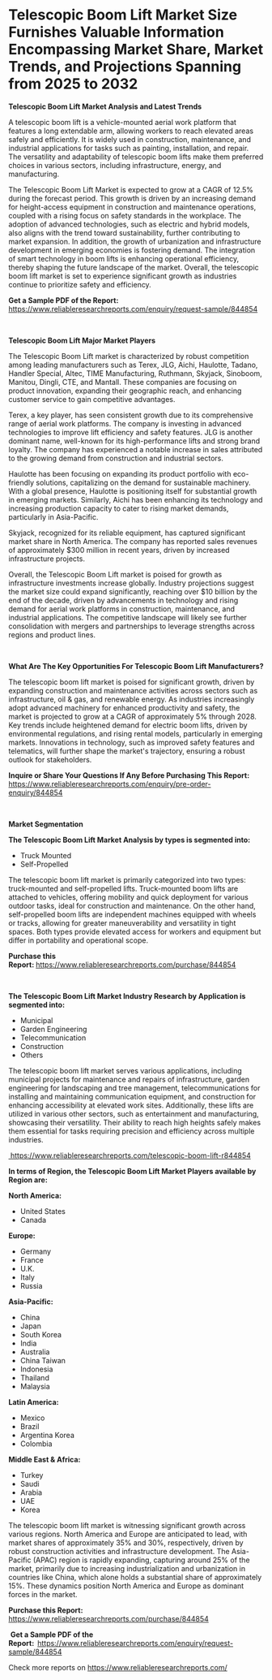 <p><h1>Telescopic Boom Lift Market Size Furnishes Valuable Information Encompassing Market Share, Market Trends, and Projections Spanning from 2025 to 2032</h1></p><p><strong>Telescopic Boom Lift Market Analysis and Latest Trends</strong></p>
<p><p>A telescopic boom lift is a vehicle-mounted aerial work platform that features a long extendable arm, allowing workers to reach elevated areas safely and efficiently. It is widely used in construction, maintenance, and industrial applications for tasks such as painting, installation, and repair. The versatility and adaptability of telescopic boom lifts make them preferred choices in various sectors, including infrastructure, energy, and manufacturing.</p><p>The Telescopic Boom Lift Market is expected to grow at a CAGR of 12.5% during the forecast period. This growth is driven by an increasing demand for height-access equipment in construction and maintenance operations, coupled with a rising focus on safety standards in the workplace. The adoption of advanced technologies, such as electric and hybrid models, also aligns with the trend toward sustainability, further contributing to market expansion. In addition, the growth of urbanization and infrastructure development in emerging economies is fostering demand. The integration of smart technology in boom lifts is enhancing operational efficiency, thereby shaping the future landscape of the market. Overall, the telescopic boom lift market is set to experience significant growth as industries continue to prioritize safety and efficiency.</p></p>
<p><strong>Get a Sample PDF of the Report:&nbsp;</strong> <a href="https://www.reliableresearchreports.com/enquiry/request-sample/844854?utm_campaign=2452&utm_medium=2&utm_source=Github&utm_content=ia&utm_term=17022025&utm_id=telescopic-boom-lift">https://www.reliableresearchreports.com/enquiry/request-sample/844854</a></p>
<p>&nbsp;</p>
<p><strong>Telescopic Boom Lift Major Market Players</strong></p>
<p><p>The Telescopic Boom Lift market is characterized by robust competition among leading manufacturers such as Terex, JLG, Aichi, Haulotte, Tadano, Handler Special, Altec, TIME Manufacturing, Ruthmann, Skyjack, Sinoboom, Manitou, Dingli, CTE, and Mantall. These companies are focusing on product innovation, expanding their geographic reach, and enhancing customer service to gain competitive advantages.</p><p>Terex, a key player, has seen consistent growth due to its comprehensive range of aerial work platforms. The company is investing in advanced technologies to improve lift efficiency and safety features. JLG is another dominant name, well-known for its high-performance lifts and strong brand loyalty. The company has experienced a notable increase in sales attributed to the growing demand from construction and industrial sectors.</p><p>Haulotte has been focusing on expanding its product portfolio with eco-friendly solutions, capitalizing on the demand for sustainable machinery. With a global presence, Haulotte is positioning itself for substantial growth in emerging markets. Similarly, Aichi has been enhancing its technology and increasing production capacity to cater to rising market demands, particularly in Asia-Pacific.</p><p>Skyjack, recognized for its reliable equipment, has captured significant market share in North America. The company has reported sales revenues of approximately $300 million in recent years, driven by increased infrastructure projects.</p><p>Overall, the Telescopic Boom Lift market is poised for growth as infrastructure investments increase globally. Industry projections suggest the market size could expand significantly, reaching over $10 billion by the end of the decade, driven by advancements in technology and rising demand for aerial work platforms in construction, maintenance, and industrial applications. The competitive landscape will likely see further consolidation with mergers and partnerships to leverage strengths across regions and product lines.</p></p>
<p>&nbsp;</p>
<p><strong>What Are The Key Opportunities For Telescopic Boom Lift Manufacturers?</strong></p>
<p><p>The telescopic boom lift market is poised for significant growth, driven by expanding construction and maintenance activities across sectors such as infrastructure, oil & gas, and renewable energy. As industries increasingly adopt advanced machinery for enhanced productivity and safety, the market is projected to grow at a CAGR of approximately 5% through 2028. Key trends include heightened demand for electric boom lifts, driven by environmental regulations, and rising rental models, particularly in emerging markets. Innovations in technology, such as improved safety features and telematics, will further shape the market's trajectory, ensuring a robust outlook for stakeholders.</p></p>
<p><strong>Inquire or Share Your Questions If Any Before Purchasing This Report:</strong> <a href="https://www.reliableresearchreports.com/enquiry/pre-order-enquiry/844854?utm_campaign=2452&utm_medium=2&utm_source=Github&utm_content=ia&utm_term=17022025&utm_id=telescopic-boom-lift">https://www.reliableresearchreports.com/enquiry/pre-order-enquiry/844854</a></p>
<p>&nbsp;</p>
<p><strong>Market Segmentation</strong></p>
<p><strong>The Telescopic Boom Lift Market Analysis by types is segmented into:</strong></p>
<p><ul><li>Truck Mounted</li><li>Self-Propelled</li></ul></p>
<p><p>The telescopic boom lift market is primarily categorized into two types: truck-mounted and self-propelled lifts. Truck-mounted boom lifts are attached to vehicles, offering mobility and quick deployment for various outdoor tasks, ideal for construction and maintenance. On the other hand, self-propelled boom lifts are independent machines equipped with wheels or tracks, allowing for greater maneuverability and versatility in tight spaces. Both types provide elevated access for workers and equipment but differ in portability and operational scope.</p></p>
<p><strong>Purchase this Report:&nbsp;</strong><a href="https://www.reliableresearchreports.com/purchase/844854?utm_campaign=2452&utm_medium=2&utm_source=Github&utm_content=ia&utm_term=17022025&utm_id=telescopic-boom-lift">https://www.reliableresearchreports.com/purchase/844854</a></p>
<p>&nbsp;</p>
<p><strong>The Telescopic Boom Lift Market Industry Research by Application is segmented into:</strong></p>
<p><ul><li>Municipal</li><li>Garden Engineering</li><li>Telecommunication</li><li>Construction</li><li>Others</li></ul></p>
<p><p>The telescopic boom lift market serves various applications, including municipal projects for maintenance and repairs of infrastructure, garden engineering for landscaping and tree management, telecommunications for installing and maintaining communication equipment, and construction for enhancing accessibility at elevated work sites. Additionally, these lifts are utilized in various other sectors, such as entertainment and manufacturing, showcasing their versatility. Their ability to reach high heights safely makes them essential for tasks requiring precision and efficiency across multiple industries.</p></p>
<p><a href="https://www.reliableresearchreports.com/telescopic-boom-lift-r844854?utm_campaign=2452&utm_medium=2&utm_source=Github&utm_content=ia&utm_term=17022025&utm_id=telescopic-boom-lift">&nbsp;https://www.reliableresearchreports.com/telescopic-boom-lift-r844854</a></p>
<p><strong>In terms of Region, the Telescopic Boom Lift Market Players available by Region are:</strong></p>
<p>
    <p> <strong> North America: </strong>
        <ul>
            <li>United States</li>
            <li>Canada</li>
        </ul>
        </p> 
    <p> <strong> Europe: </strong>
        <ul>
            <li>Germany</li>
            <li>France</li>
            <li>U.K.</li>
            <li>Italy</li>
            <li>Russia</li>
        </ul>
        </p> 
    <p> <strong> Asia-Pacific: </strong>
        <ul>
            <li>China</li>
            <li>Japan</li>
            <li>South Korea</li>
            <li>India</li>
            <li>Australia</li>
            <li>China Taiwan</li>
            <li>Indonesia</li>
            <li>Thailand</li>
            <li>Malaysia</li>
        </ul>
        </p> 
    <p> <strong> Latin America: </strong>
        <ul>
            <li>Mexico</li>
            <li>Brazil</li>
            <li>Argentina Korea</li>
            <li>Colombia</li>
        </ul>
        </p> 
    <p> <strong> Middle East & Africa: </strong>
        <ul>
            <li>Turkey</li>
            <li>Saudi</li>
            <li>Arabia</li>
            <li>UAE</li>
            <li>Korea</li>
        </ul>
    </p>
    </p>
<p><p>The telescopic boom lift market is witnessing significant growth across various regions. North America and Europe are anticipated to lead, with market shares of approximately 35% and 30%, respectively, driven by robust construction activities and infrastructure development. The Asia-Pacific (APAC) region is rapidly expanding, capturing around 25% of the market, primarily due to increasing industrialization and urbanization in countries like China, which alone holds a substantial share of approximately 15%. These dynamics position North America and Europe as dominant forces in the market.</p></p>
<p><strong>Purchase this Report: </strong><a href="https://www.reliableresearchreports.com/purchase/844854?utm_campaign=2452&utm_medium=2&utm_source=Github&utm_content=ia&utm_term=17022025&utm_id=telescopic-boom-lift">https://www.reliableresearchreports.com/purchase/844854</a></p>
<p>&nbsp;<strong>Get a Sample PDF of the Report:&nbsp;&nbsp;</strong><a href="https://www.reliableresearchreports.com/enquiry/request-sample/844854?utm_campaign=2452&utm_medium=2&utm_source=Github&utm_content=ia&utm_term=17022025&utm_id=telescopic-boom-lift">https://www.reliableresearchreports.com/enquiry/request-sample/844854</a></p>
<p><strong></strong></p>
<p>Check more reports on <a href="https://www.reliableresearchreports.com/?utm_campaign=2452&utm_medium=2&utm_source=Github&utm_content=ia&utm_term=17022025&utm_id=telescopic-boom-lift">https://www.reliableresearchreports.com/</a></p>